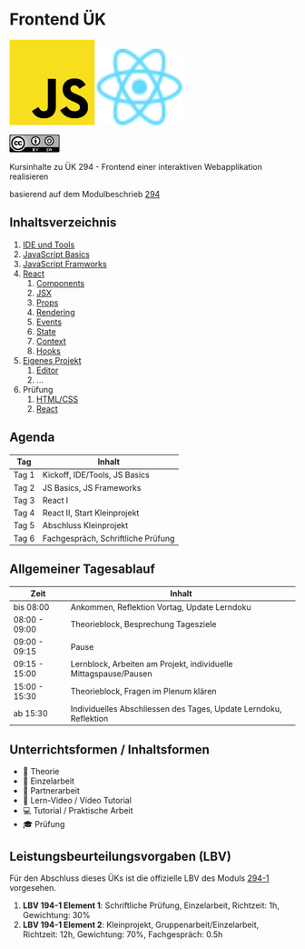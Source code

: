 # Frontend ÜK

<img src=".media/js.svg" alt="JavaScript" width="150"/> <img src=".media/react.svg" alt="React" width="150"/>

<a href="https://creativecommons.org/licenses/by-sa/4.0/legalcode" target="_blank"><img src=".media/cc-license-logo.png"></a>

Kursinhalte zu ÜK 294 - Frontend einer interaktiven Webapplikation realisieren

basierend auf dem Modulbeschrieb [294](https://www.modulbaukasten.ch/module/294/1/de-DE?title=Frontend-einer-interaktiven-Webapplikation-realisieren)

## Inhaltsverzeichnis

1. [IDE und Tools](content/...)
2. [JavaScript Basics](content/...)
3. [JavaScript Framworks](content/...)
4. [React](content/4_react/README.md)
    1. [Components](content/4_react/1_components.md)
    1. [JSX](content/4_react/2_jsx.md)
    1. [Props](content/4_react/3_props.md)
    1. [Rendering](content/4_react/4_rendering.md)
    1. [Events](content/4_react/5_events.md)
    1. [State](content/4_react/6_state.md)
    1. [Context](content/4_react/7_context.md)
    1. [Hooks](content/4_react/8_hooks.md)
5. [Eigenes Projekt](content/...)
    1. [Editor](content/...)
    2. ...
6. Prüfung
    1. [HTML/CSS](content/...)
    2. [React](content/...)

## Agenda

| Tag   | Inhalt                             |
|-------|------------------------------------|
| Tag 1 | Kickoff, IDE/Tools, JS Basics      |
| Tag 2 | JS Basics, JS Frameworks           |
| Tag 3 | React I                            |
| Tag 4 | React II, Start Kleinprojekt       |
| Tag 5 | Abschluss Kleinprojekt             |
| Tag 6 | Fachgespräch, Schriftliche Prüfung |

## Allgemeiner Tagesablauf

| Zeit          | Inhalt                                                            |
|---------------|-------------------------------------------------------------------|
| bis 08:00     | Ankommen, Reflektion Vortag, Update Lerndoku                      |
| 08:00 - 09:00 | Theorieblock, Besprechung Tagesziele                              |
| 09:00 - 09:15 | Pause                                                             |
| 09:15 - 15:00 | Lernblock, Arbeiten am Projekt, individuelle Mittagspause/Pausen  |
| 15:00 - 15:30 | Theorieblock, Fragen im Plenum klären                             |
| ab 15:30      | Individuelles Abschliessen des Tages, Update Lerndoku, Reflektion |

## Unterrichtsformen / Inhaltsformen

* :green_book: Theorie
* :bust_in_silhouette: Einzelarbeit
* :busts_in_silhouette: Partnerarbeit
* :movie_camera: Lern-Video / Video Tutorial
* :computer: Tutorial / Praktische Arbeit
* :mortar_board: Prüfung

## Leistungsbeurteilungsvorgaben (LBV)

Für den Abschluss dieses ÜKs ist die offizielle LBV des Moduls [294-1](https://www.modulbaukasten.ch/module/294/1/de-DE?title=Frontend-einer-interaktiven-Webapplikation-realisieren&lbv=0) vorgesehen.

1. **LBV 194-1 Element 1**: Schriftliche Prüfung, Einzelarbeit, Richtzeit: 1h, Gewichtung: 30%
1. **LBV 194-1 Element 2**: Kleinprojekt, Gruppenarbeit/Einzelarbeit, Richtzeit: 12h, Gewichtung: 70%, Fachgespräch: 0.5h
